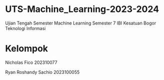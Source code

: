 # UTS-Machine_Learning-2023-2024
Ujian Tengah Semester Machine Learning Semester 7 IBI Kesatuan Bogor Teknologi Informasi

# Kelompok
Nicholas Fico 202310077

Ryan Roshandy Sachio 2023100055
